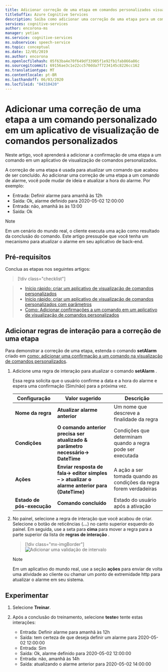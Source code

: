 ```yaml
---
title: Adicionar correção de uma etapa em comandos personalizados visualização-serviço de fala
titleSuffix: Azure Cognitive Services
description: Saiba como adicionar uma correção de uma etapa para um comando em um aplicativo de visualização de comandos personalizados.
services: cognitive-services
author: encorona-ms
manager: yetian
ms.service: cognitive-services
ms.subservice: speech-service
ms.topic: conceptual
ms.date: 12/05/2019
ms.author: encorona
ms.openlocfilehash: 05f63ba4e70f649df33905f1e92fb1fab866a86c
ms.sourcegitcommit: 69156ae3c1e22cc570dda7f7234145c8226cc162
ms.translationtype: MT
ms.contentlocale: pt-BR
ms.lasthandoff: 06/03/2020
ms.locfileid: "84310420"
---
```

# <a name="add-a-one-step-correction-to-a-custom-command-in-a-custom-commands-preview-application"></a>Adicionar uma correção de uma etapa a um comando personalizado em um aplicativo de visualização de comandos personalizados

Neste artigo, você aprenderá a adicionar a confirmação de uma etapa a um comando em um aplicativo de visualização de comandos personalizados.

A correção de uma etapa é usada para atualizar um comando que acabou de ser concluído. Ao adicionar uma correção de uma etapa a um comando de alarme, você pode mudar de ideia e atualizar a hora do alarme. Por exemplo:

- Entrada: Definir alarme para amanhã às 12h
- Saída: Ok, alarme definido para 2020-05-02 12:00:00
- Entrada: não, amanhã às às 13:00
- Saída: Ok

> [!NOTE]
> Em um cenário do mundo real, o cliente executa uma ação como resultado da conclusão do comando. Este artigo pressupõe que você tenha um mecanismo para atualizar o alarme em seu aplicativo de back-end.

## <a name="prerequisites"></a>Pré-requisitos

Conclua as etapas nos seguintes artigos:
> [!div class="checklist"]

> * [Início rápido: criar um aplicativo de visualização de comandos personalizados](./quickstart-custom-speech-commands-create-new.md)
> * [Início rápido: criar um aplicativo de visualização de comandos personalizados com parâmetros](./quickstart-custom-speech-commands-create-parameters.md)
> * [Como: Adicionar confirmações a um comando em um aplicativo de visualização de comandos personalizados](./how-to-custom-speech-commands-confirmations.md)

## <a name="add-interaction-rules-for-one-step-correction"></a>Adicionar regras de interação para a correção de uma etapa

Para demonstrar a correção de uma etapa, estenda o comando **setAlarm** criado em [como: adicionar uma confirmação a um comando na visualização de comandos personalizados](./how-to-custom-speech-commands-confirmations.md).

1. Adicione uma regra de interação para atualizar o comando **setAlarm** .

    Essa regra solicita que o usuário confirme a data e a hora do alarme e espera uma confirmação (Sim/não) para a próxima vez.

   | Configuração               | Valor sugerido                                                  | Descrição                                        |
   | --------------------- | ---------------------------------------------------------------- | -------------------------------------------------- |
   | **Nome da regra**             | **Atualizar alarme anterior**                                            | Um nome que descreve a finalidade da regra          |
   | **Condições**            | **O comando anterior precisa ser atualizado & parâmetro necessário-> DateTime**                | Condições que determinam quando a regra pode ser executada    |   
   | **Ações**               | **Enviar resposta de fala-> editor simples – > atualizar o alarme anterior para {DateTime}**      | A ação a ser tomada quando as condições da regra forem verdadeiras |
   | **Estado de pós-execução** | **Comando concluído**        | Estado do usuário após a ativação                   |

1. No painel, selecione a regra de interação que você acabou de criar. Selecione o botão de reticências (**...**) no canto superior esquerdo do painel. Em seguida, use a seta para **cima** para mover a regra para a parte superior da lista de **regras de interação** .
   > [!div class="mx-imgBorder"]
   > ![Adicionar uma validação de intervalo](media/custom-speech-commands/one-step-correction-rules.png)

    > [!NOTE]
    > Em um aplicativo do mundo real, use a seção **ações** para enviar de volta uma atividade ao cliente ou chamar um ponto de extremidade http para atualizar o alarme em seu sistema.

## <a name="try-it-out"></a>Experimentar

1. Selecione **Treinar**.

1. Após a conclusão do treinamento, selecione **teste**e tente estas interações:

   - Entrada: Definir alarme para amanhã às 12h
   - Saída: tem certeza de que deseja definir um alarme para 2020-05-02 12:00:00
   - Entrada: Sim
   - Saída: Ok, alarme definido para 2020-05-02 12:00:00
   - Entrada: não, amanhã às 14h
   - Saída: atualizando o alarme anterior para 2020-05-02 14:00:00
